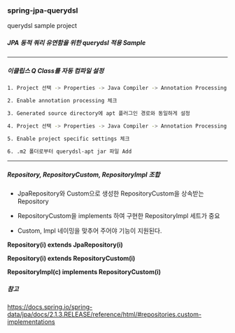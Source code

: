 ### spring-jpa-querydsl
querydsl sample project


##### JPA 동적 쿼리 유연함을 위한 querydsl 적용 Sample

---

##### 이클립스 Q Class를 자동 컴파일 설정

```bash
1. Project 선택 -> Properties -> Java Compiler -> Annotation Processing 항목

2. Enable annotation processing 체크

3. Generated source directory에 apt 플러그인 경로와 동일하게 설정

4. Project 선택 -> Properties -> Java Compiler -> Annotation Processing -> Factory Path 항목

5. Enable project specific settings 체크

6. .m2 폴더로부터 querydsl-apt jar 파일 Add
```

---

##### Repository, RepositoryCustom, RepositoryImpl 조합

* JpaRepository와 Custom으로 생성한 RepositoryCustom을 상속받는 Repository

* RepositoryCustom을 implements 하여 구현한 RepositoryImpl 세트가 중요

* Custom, Impl 네이밍을 맞추어 주어야 기능이 지원된다.

__Repository(i) extends JpaRepository(i)__

__Repository(i) extends RepositoryCustom(i)__

__RepositoryImpl(c) implements RepositoryCustom(i)__

##### 참고 
https://docs.spring.io/spring-data/jpa/docs/2.1.3.RELEASE/reference/html/#repositories.custom-implementations
